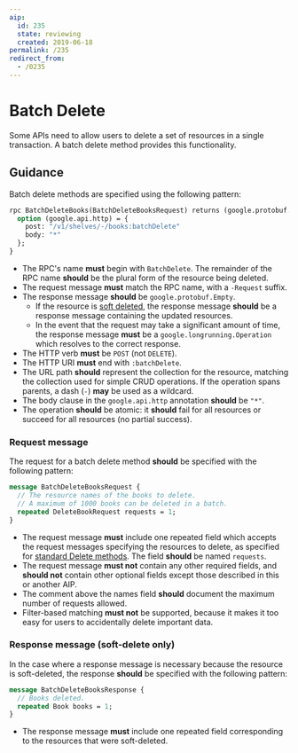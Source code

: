 ```yaml
---
aip:
  id: 235
  state: reviewing
  created: 2019-06-18
permalink: /235
redirect_from:
  - /0235
---
```


# Batch Delete

Some APIs need to allow users to delete a set of resources in a single
transaction. A batch delete method provides this functionality.

## Guidance

Batch delete methods are specified using the following pattern:

```proto
rpc BatchDeleteBooks(BatchDeleteBooksRequest) returns (google.protobuf.Empty) {
  option (google.api.http) = {
    post: "/v1/shelves/-/books:batchDelete"
    body: "*"
  };
}
```

- The RPC's name **must** begin with `BatchDelete`. The remainder of the RPC name
  **should** be the plural form of the resource being deleted.
- The request message **must** match the RPC name, with a `-Request` suffix.
- The response message **should** be `google.protobuf.Empty`.
  - If the resource is [soft deleted](#soft-delete), the response message
    **should** be a response message containing the updated resources.
  - In the event that the request may take a significant amount of time, the
    response message **must** be a `google.longrunning.Operation` which resolves to
    the correct response.
- The HTTP verb **must** be `POST` (not `DELETE`).
- The HTTP URI **must** end with `:batchDelete`.
- The URL path **should** represent the collection for the resource, matching
  the collection used for simple CRUD operations. If the operation spans
  parents, a dash (`-`) **may** be used as a wildcard.
- The body clause in the `google.api.http` annotation **should** be `"*"`.
- The operation **should** be atomic: it **should** fail for all resources or succeed
  for all resources (no partial success).

### Request message

The request for a batch delete method **should** be specified with the following
pattern:

```proto
message BatchDeleteBooksRequest {
  // The resource names of the books to delete.
  // A maximum of 1000 books can be deleted in a batch.
  repeated DeleteBookRequest requests = 1;
}
```

- The request message **must** include one repeated field which accepts the
  request messages specifying the resources to delete, as specified for
  [standard Delete methods][request-message]. The field **should** be named
  `requests`.
- The request message **must not** contain any other required fields, and
  **should not** contain other optional fields except those described in this or
  another AIP.
- The comment above the names field **should** document the maximum number of
  requests allowed.
- Filter-based matching **must not** be supported, because it makes it too easy for
  users to accidentally delete important data.

### Response message (soft-delete only)

In the case where a response message is necessary because the resource is
soft-deleted, the response **should** be specified with the following pattern:

```proto
message BatchDeleteBooksResponse {
  // Books deleted.
  repeated Book books = 1;
}
```

- The response message **must** include one repeated field corresponding to the
  resources that were soft-deleted.

[request-message]: ./0135.md#request-message
